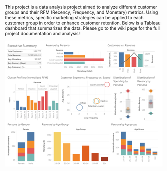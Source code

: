 This project is a data analysis project aimed to analyze different customer groups and their RFM (Recency, Frequency, and Monetary) metrics. Using these metrics, specific marketing strategies can be applied to each customer group in order to enhance customer retention. Below is a Tableau dashboard that summarizes the data. Please go to the wiki page for the full project documentation and analysis!

![tableau dashboard](https://github.com/tinabnguyen/Retail_data_analysis/blob/main/Retail_Tableau.png)
